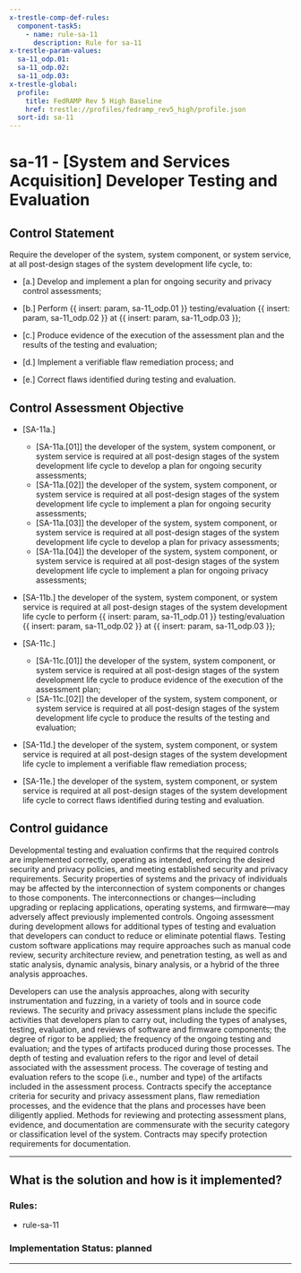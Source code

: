 ```yaml
---
x-trestle-comp-def-rules:
  component-task5:
    - name: rule-sa-11
      description: Rule for sa-11
x-trestle-param-values:
  sa-11_odp.01:
  sa-11_odp.02:
  sa-11_odp.03:
x-trestle-global:
  profile:
    title: FedRAMP Rev 5 High Baseline
    href: trestle://profiles/fedramp_rev5_high/profile.json
  sort-id: sa-11
---
```


# sa-11 - \[System and Services Acquisition\] Developer Testing and Evaluation

## Control Statement

Require the developer of the system, system component, or system service, at all post-design stages of the system development life cycle, to:

- \[a.\] Develop and implement a plan for ongoing security and privacy control assessments;

- \[b.\] Perform {{ insert: param, sa-11_odp.01 }} testing/evaluation {{ insert: param, sa-11_odp.02 }} at {{ insert: param, sa-11_odp.03 }};

- \[c.\] Produce evidence of the execution of the assessment plan and the results of the testing and evaluation;

- \[d.\] Implement a verifiable flaw remediation process; and

- \[e.\] Correct flaws identified during testing and evaluation.

## Control Assessment Objective

- \[SA-11a.\]

  - \[SA-11a.[01]\] the developer of the system, system component, or system service is required at all post-design stages of the system development life cycle to develop a plan for ongoing security assessments;
  - \[SA-11a.[02]\] the developer of the system, system component, or system service is required at all post-design stages of the system development life cycle to implement a plan for ongoing security assessments;
  - \[SA-11a.[03]\] the developer of the system, system component, or system service is required at all post-design stages of the system development life cycle to develop a plan for privacy assessments;
  - \[SA-11a.[04]\] the developer of the system, system component, or system service is required at all post-design stages of the system development life cycle to implement a plan for ongoing privacy assessments;

- \[SA-11b.\] the developer of the system, system component, or system service is required at all post-design stages of the system development life cycle to perform {{ insert: param, sa-11_odp.01 }} testing/evaluation {{ insert: param, sa-11_odp.02 }} at {{ insert: param, sa-11_odp.03 }};

- \[SA-11c.\]

  - \[SA-11c.[01]\] the developer of the system, system component, or system service is required at all post-design stages of the system development life cycle to produce evidence of the execution of the assessment plan;
  - \[SA-11c.[02]\] the developer of the system, system component, or system service is required at all post-design stages of the system development life cycle to produce the results of the testing and evaluation;

- \[SA-11d.\] the developer of the system, system component, or system service is required at all post-design stages of the system development life cycle to implement a verifiable flaw remediation process;

- \[SA-11e.\] the developer of the system, system component, or system service is required at all post-design stages of the system development life cycle to correct flaws identified during testing and evaluation.

## Control guidance

Developmental testing and evaluation confirms that the required controls are implemented correctly, operating as intended, enforcing the desired security and privacy policies, and meeting established security and privacy requirements. Security properties of systems and the privacy of individuals may be affected by the interconnection of system components or changes to those components. The interconnections or changes—including upgrading or replacing applications, operating systems, and firmware—may adversely affect previously implemented controls. Ongoing assessment during development allows for additional types of testing and evaluation that developers can conduct to reduce or eliminate potential flaws. Testing custom software applications may require approaches such as manual code review, security architecture review, and penetration testing, as well as and static analysis, dynamic analysis, binary analysis, or a hybrid of the three analysis approaches.

Developers can use the analysis approaches, along with security instrumentation and fuzzing, in a variety of tools and in source code reviews. The security and privacy assessment plans include the specific activities that developers plan to carry out, including the types of analyses, testing, evaluation, and reviews of software and firmware components; the degree of rigor to be applied; the frequency of the ongoing testing and evaluation; and the types of artifacts produced during those processes. The depth of testing and evaluation refers to the rigor and level of detail associated with the assessment process. The coverage of testing and evaluation refers to the scope (i.e., number and type) of the artifacts included in the assessment process. Contracts specify the acceptance criteria for security and privacy assessment plans, flaw remediation processes, and the evidence that the plans and processes have been diligently applied. Methods for reviewing and protecting assessment plans, evidence, and documentation are commensurate with the security category or classification level of the system. Contracts may specify protection requirements for documentation.

______________________________________________________________________

## What is the solution and how is it implemented?

<!-- For implementation status enter one of: implemented, partial, planned, alternative, not-applicable -->

<!-- Note that the list of rules under ### Rules: is read-only and changes will not be captured after assembly to JSON -->

<!-- Add control implementation description here for control: sa-11 -->

### Rules:

  - rule-sa-11

### Implementation Status: planned

______________________________________________________________________
